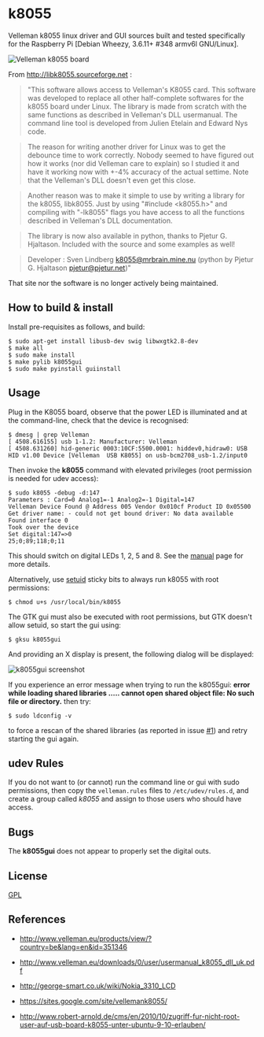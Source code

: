 k8055
=====
Velleman k8055 linux driver and GUI sources built and tested specifically 
for the Raspberry Pi [Debian Wheezy, 3.6.11+ #348 armv6l GNU/Linux].

![Velleman k8055 board](https://raw.github.com/rm-hull/k8055/master/k8055.jpg)

From http://libk8055.sourceforge.net :

>"This software allows access to Velleman's K8055 card. This software was
developed to replace all other half-complete softwares for the k8055 board
under Linux. The library is made from scratch with the same functions as
described in Velleman's DLL usermanual. The command line tool is developed from
Julien Etelain and Edward Nys code.

>The reason for writing another driver for Linux was to get the debounce time to
work correctly. Nobody seemed to have figured out how it works (nor did
Velleman care to explain) so I studied it and have it working now with +-4%
accuracy of the actual settime. Note that the Velleman's DLL doesn't even get
this close.

>Another reason was to make it simple to use by writing a library for the k8055,
libk8055. Just by using "#include <k8055.h>" and compiling with "-lk8055" flags
you have access to all the functions described in Velleman's DLL documentation.

>The library is now also available in python, thanks to Pjetur G. Hjaltason.
Included with the source and some examples as well!

>Developer : Sven Lindberg <k8055@mrbrain.mine.nu> (python by Pjetur G.
Hjaltason <pjetur@pjetur.net>)"

That site nor the software is no longer actively being maintained.

How to build & install
----------------------
Install pre-requisites as follows, and build:

    $ sudo apt-get install libusb-dev swig libwxgtk2.8-dev
    $ make all
    $ sudo make install
    $ make pylib k8055gui
    $ sudo make pyinstall guiinstall

Usage
-----
Plug in the K8055 board, observe that the power LED is illuminated and at the command-line,
check that the device is recognised:

    $ dmesg | grep Velleman
    [ 4508.616155] usb 1-1.2: Manufacturer: Velleman 
    [ 4508.631260] hid-generic 0003:10CF:5500.0001: hiddev0,hidraw0: USB HID v1.00 Device [Velleman  USB K8055] on usb-bcm2708_usb-1.2/input0

Then invoke the **k8055** command with elevated privileges (root permission is needed for 
udev access):

    $ sudo k8055 -debug -d:147
    Parameters : Card=0 Analog1=-1 Analog2=-1 Digital=147
    Velleman Device Found @ Address 005 Vendor 0x010cf Product ID 0x05500
    Get driver name: - could not get bound driver: No data available
    Found interface 0
    Took over the device
    Set digital:147=>0
    25;0;89;118;0;11

This should switch on digital LEDs 1, 2, 5 and 8. See the [manual](https://github.com/rm-hull/k8055/blob/master/MANUAL.md)
page for more details.

Alternatively, use [setuid](https://en.wikipedia.org/wiki/Setuid) sticky bits to always 
run k8055 with root permissions:

    $ chmod u+s /usr/local/bin/k8055

The GTK gui must also be executed with root permissions, but GTK doesn't allow setuid, so 
start the gui using:

    $ gksu k8055gui

And providing an X display is present, the following dialog will be displayed:

![k8055gui screenshot](https://raw.github.com/rm-hull/k8055/master/gui/k8055gui.png)

If you experience an error message when trying to run the k8055gui: **error while loading 
shared libraries ..... cannot open shared object file: No such file or directory.** then try:

    $ sudo ldconfig -v

to force a rescan of the shared libraries (as reported in issue [#1](https://github.com/rm-hull/k8055/issues/1)) and retry starting 
the gui again.

udev Rules
----------
If you do not want to (or cannot) run the command line or gui with sudo permissions, then 
copy the `velleman.rules` files to `/etc/udev/rules.d`, and create a group called *k8055*
and assign to those users who should have access.

Bugs
----
The **k8055gui** does not appear to properly set the digital outs.

License
-------
[GPL](http://www.gnu.org/licenses/gpl.html)

References
----------
* http://www.velleman.eu/products/view/?country=be&lang=en&id=351346

* http://www.velleman.eu/downloads/0/user/usermanual_k8055_dll_uk.pdf

* http://george-smart.co.uk/wiki/Nokia_3310_LCD

* https://sites.google.com/site/vellemank8055/

* http://www.robert-arnold.de/cms/en/2010/10/zugriff-fur-nicht-root-user-auf-usb-board-k8055-unter-ubuntu-9-10-erlauben/
